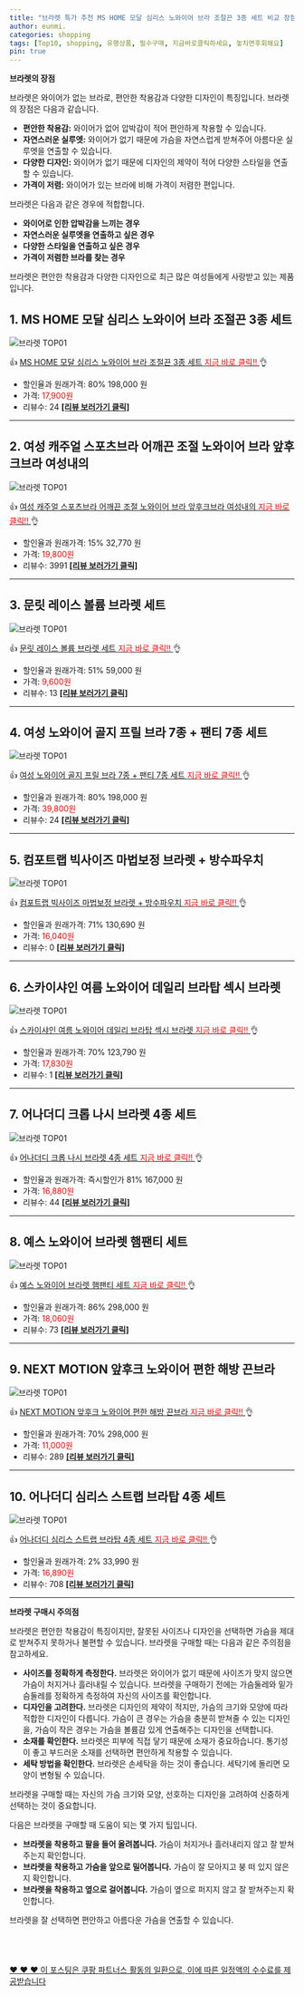```yaml
---
title: "브라렛 특가 추천 MS HOME 모달 심리스 노와이어 브라 조절끈 3종 세트 비교 장점"
author: eunmi.
categories: shopping
tags: [Top10, shopping, 유행상품, 필수구매, 지금바로클릭하세요, 놓치면후회해요]
pin: true
---
```

**브라렛의 장점**

브라렛은 와이어가 없는 브라로, 편안한 착용감과 다양한 디자인이 특징입니다. 브라렛의 장점은 다음과 같습니다.

* **편안한 착용감:** 와이어가 없어 압박감이 적어 편안하게 착용할 수 있습니다.
* **자연스러운 실루엣:** 와이어가 없기 때문에 가슴을 자연스럽게 받쳐주어 아름다운 실루엣을 연출할 수 있습니다.
* **다양한 디자인:** 와이어가 없기 때문에 디자인의 제약이 적어 다양한 스타일을 연출할 수 있습니다.
* **가격이 저렴:** 와이어가 있는 브라에 비해 가격이 저렴한 편입니다.

브라렛은 다음과 같은 경우에 적합합니다.

* **와이어로 인한 압박감을 느끼는 경우**
* **자연스러운 실루엣을 연출하고 싶은 경우**
* **다양한 스타일을 연출하고 싶은 경우**
* **가격이 저렴한 브라를 찾는 경우**

브라렛은 편안한 착용감과 다양한 디자인으로 최근 많은 여성들에게 사랑받고 있는 제품입니다.

   

## 1. MS HOME 모달 심리스 노와이어 브라 조절끈 3종 세트

![브라렛 TOP01](https://thumbnail8.coupangcdn.com/thumbnails/remote/230x230ex/image/vendor_inventory/e87b/44cbbd91821a3742772fd2b7c7ddff4dbc640d91310b147c49cd2fd2f6f8.jpg)


👍 [MS HOME 모달 심리스 노와이어 브라 조절끈 3종 세트 <font color=red> 지금 바로 클릭!! </font> ](https://link.coupang.com/re/AFFSDP?lptag=AF3617701&subid=GithubCoopas&pageKey=6568318897&traceid=V0-153&itemId=14734136724&vendorItemId=81974685816) 👌 


- 할인율과 원래가격: 80%  198,000   원
- 가격: <span style='color:red'>17,900원</span>
- 리뷰수: 24  [**[리뷰 보러가기 클릭]**](https://link.coupang.com/re/AFFSDP?lptag=AF3617701&subid=GithubCoopas&pageKey=6568318897&traceid=V0-153&itemId=14734136724&vendorItemId=81974685816)

---


   

## 2. 여성 캐주얼 스포츠브라 어깨끈 조절 노와이어 브라 앞후크브라 여성내의

![브라렛 TOP01](https://thumbnail6.coupangcdn.com/thumbnails/remote/230x230ex/image/vendor_inventory/a4e6/012bbe518f15354830db750bd00e2359f6ab0055ef43ad92ad96e064f1c3.jpg)


👍 [여성 캐주얼 스포츠브라 어깨끈 조절 노와이어 브라 앞후크브라 여성내의 <font color=red> 지금 바로 클릭!! </font> ](https://link.coupang.com/re/AFFSDP?lptag=AF3617701&subid=GithubCoopas&pageKey=7358420238&traceid=V0-153&itemId=18952371595&vendorItemId=86926723330) 👌 


- 할인율과 원래가격: 15%  32,770   원
- 가격: <span style='color:red'>19,800원</span>
- 리뷰수: 3991  [**[리뷰 보러가기 클릭]**](https://link.coupang.com/re/AFFSDP?lptag=AF3617701&subid=GithubCoopas&pageKey=7358420238&traceid=V0-153&itemId=18952371595&vendorItemId=86926723330)

---


   

## 3. 문릿 레이스 볼륨 브라렛 세트

![브라렛 TOP01](https://thumbnail6.coupangcdn.com/thumbnails/remote/230x230ex/image/retail/images/2021/12/15/11/2/80b965c5-245d-4100-bb7e-91d34f671473.jpg)


👍 [문릿 레이스 볼륨 브라렛 세트 <font color=red> 지금 바로 클릭!! </font> ](https://link.coupang.com/re/AFFSDP?lptag=AF3617701&subid=GithubCoopas&pageKey=6210822541&traceid=V0-153&itemId=12379235388&vendorItemId=79835022518) 👌 


- 할인율과 원래가격: 51%  59,000   원
- 가격: <span style='color:red'>9,600원</span>
- 리뷰수: 13  [**[리뷰 보러가기 클릭]**](https://link.coupang.com/re/AFFSDP?lptag=AF3617701&subid=GithubCoopas&pageKey=6210822541&traceid=V0-153&itemId=12379235388&vendorItemId=79835022518)

---


   

## 4. 여성 노와이어 골지 프릴 브라 7종 + 팬티 7종 세트

![브라렛 TOP01](https://thumbnail10.coupangcdn.com/thumbnails/remote/230x230ex/image/vendor_inventory/8197/6b5be7ba56d27f9a81628c40123e1345293f290dc280e7589d2f24366eb9.jpg)


👍 [여성 노와이어 골지 프릴 브라 7종 + 팬티 7종 세트 <font color=red> 지금 바로 클릭!! </font> ](https://link.coupang.com/re/AFFSDP?lptag=AF3617701&subid=GithubCoopas&pageKey=7358428627&traceid=V0-153&itemId=18952414879&vendorItemId=86078621108) 👌 


- 할인율과 원래가격: 80%  198,000   원
- 가격: <span style='color:red'>39,800원</span>
- 리뷰수: 24  [**[리뷰 보러가기 클릭]**](https://link.coupang.com/re/AFFSDP?lptag=AF3617701&subid=GithubCoopas&pageKey=7358428627&traceid=V0-153&itemId=18952414879&vendorItemId=86078621108)

---


   

## 5. 컴포트랩 빅사이즈 마법보정 브라렛 + 방수파우치

![브라렛 TOP01](https://thumbnail9.coupangcdn.com/thumbnails/remote/230x230ex/image/rs_quotation_api/xdmhkmqn/2c90e02372904bd69f422756c6584866.jpg)


👍 [컴포트랩 빅사이즈 마법보정 브라렛 + 방수파우치 <font color=red> 지금 바로 클릭!! </font> ](https://link.coupang.com/re/AFFSDP?lptag=AF3617701&subid=GithubCoopas&pageKey=1749098731&traceid=V0-153&itemId=5997542187&vendorItemId=73033981088) 👌 


- 할인율과 원래가격: 71%  130,690   원
- 가격: <span style='color:red'>16,040원</span>
- 리뷰수: 0  [**[리뷰 보러가기 클릭]**](https://link.coupang.com/re/AFFSDP?lptag=AF3617701&subid=GithubCoopas&pageKey=1749098731&traceid=V0-153&itemId=5997542187&vendorItemId=73033981088)

---


   

## 6. 스카이샤인 여름 노와이어 데일리 브라탑 섹시 브라렛

![브라렛 TOP01](https://thumbnail6.coupangcdn.com/thumbnails/remote/230x230ex/image/vendor_inventory/b26e/87e1636ae0a8d02436ec955d867884f13b87fd4ad05d762b6d4d27303df6.jpg)


👍 [스카이샤인 여름 노와이어 데일리 브라탑 섹시 브라렛 <font color=red> 지금 바로 클릭!! </font> ](https://link.coupang.com/re/AFFSDP?lptag=AF3617701&subid=GithubCoopas&pageKey=7340079971&traceid=V0-153&itemId=18863594130&vendorItemId=86053370254) 👌 


- 할인율과 원래가격: 70%  123,790   원
- 가격: <span style='color:red'>17,830원</span>
- 리뷰수: 1  [**[리뷰 보러가기 클릭]**](https://link.coupang.com/re/AFFSDP?lptag=AF3617701&subid=GithubCoopas&pageKey=7340079971&traceid=V0-153&itemId=18863594130&vendorItemId=86053370254)

---


   

## 7. 어나더디 크롭 나시 브라렛 4종 세트

![브라렛 TOP01](https://thumbnail9.coupangcdn.com/thumbnails/remote/230x230ex/image/rs_quotation_api/dzw0vwv7/624d3d4dd8674c0587f5b9f57f5579da.jpg)


👍 [어나더디 크롭 나시 브라렛 4종 세트 <font color=red> 지금 바로 클릭!! </font> ](https://link.coupang.com/re/AFFSDP?lptag=AF3617701&subid=GithubCoopas&pageKey=4316856581&traceid=V0-153&itemId=17897476991&vendorItemId=85060329327) 👌 


- 할인율과 원래가격: 즉시할인가 81%  167,000   원
- 가격: <span style='color:red'>16,880원</span>
- 리뷰수: 44  [**[리뷰 보러가기 클릭]**](https://link.coupang.com/re/AFFSDP?lptag=AF3617701&subid=GithubCoopas&pageKey=4316856581&traceid=V0-153&itemId=17897476991&vendorItemId=85060329327)

---


   

## 8. 예스 노와이어 브라렛 햄팬티 세트

![브라렛 TOP01](https://thumbnail7.coupangcdn.com/thumbnails/remote/230x230ex/image/rs_quotation_api/3c4yrwk8/cc848798a90a428db9344f51e1c43e46.jpg)


👍 [예스 노와이어 브라렛 햄팬티 세트 <font color=red> 지금 바로 클릭!! </font> ](https://link.coupang.com/re/AFFSDP?lptag=AF3617701&subid=GithubCoopas&pageKey=6382869235&traceid=V0-153&itemId=13569512967&vendorItemId=80822953639) 👌 


- 할인율과 원래가격: 86%  298,000   원
- 가격: <span style='color:red'>18,060원</span>
- 리뷰수: 73  [**[리뷰 보러가기 클릭]**](https://link.coupang.com/re/AFFSDP?lptag=AF3617701&subid=GithubCoopas&pageKey=6382869235&traceid=V0-153&itemId=13569512967&vendorItemId=80822953639)

---


   

## 9. NEXT MOTION 앞후크 노와이어 편한 해방 끈브라

![브라렛 TOP01](https://thumbnail7.coupangcdn.com/thumbnails/remote/230x230ex/image/vendor_inventory/7b61/18a1e8d985e4fc4913809777eb2edf3acf3f723fbcac81215c22ff9887a0.jpg)


👍 [NEXT MOTION 앞후크 노와이어 편한 해방 끈브라 <font color=red> 지금 바로 클릭!! </font> ](https://link.coupang.com/re/AFFSDP?lptag=AF3617701&subid=GithubCoopas&pageKey=6900163710&traceid=V0-153&itemId=16592801620&vendorItemId=83778052939) 👌 


- 할인율과 원래가격: 70%  298,000   원
- 가격: <span style='color:red'>11,000원</span>
- 리뷰수: 289  [**[리뷰 보러가기 클릭]**](https://link.coupang.com/re/AFFSDP?lptag=AF3617701&subid=GithubCoopas&pageKey=6900163710&traceid=V0-153&itemId=16592801620&vendorItemId=83778052939)

---


   

## 10. 어나더디 심리스 스트랩 브라탑 4종 세트

![브라렛 TOP01](https://thumbnail10.coupangcdn.com/thumbnails/remote/230x230ex/image/rs_quotation_api/nrwkxlio/0f45f5471b484a44a4501960dc2b84b4.jpg)


👍 [어나더디 심리스 스트랩 브라탑 4종 세트 <font color=red> 지금 바로 클릭!! </font> ](https://link.coupang.com/re/AFFSDP?lptag=AF3617701&subid=GithubCoopas&pageKey=4322686515&traceid=V0-153&itemId=5033920015&vendorItemId=85125625504) 👌 


- 할인율과 원래가격: 2%  33,990   원
- 가격: <span style='color:red'>16,890원</span>
- 리뷰수: 708  [**[리뷰 보러가기 클릭]**](https://link.coupang.com/re/AFFSDP?lptag=AF3617701&subid=GithubCoopas&pageKey=4322686515&traceid=V0-153&itemId=5033920015&vendorItemId=85125625504)

---
**브라렛 구매시 주의점**

브라렛은 편안한 착용감이 특징이지만, 잘못된 사이즈나 디자인을 선택하면 가슴을 제대로 받쳐주지 못하거나 불편할 수 있습니다. 브라렛을 구매할 때는 다음과 같은 주의점을 참고하세요.

* **사이즈를 정확하게 측정한다.** 브라렛은 와이어가 없기 때문에 사이즈가 맞지 않으면 가슴이 처지거나 흘러내릴 수 있습니다. 브라렛을 구매하기 전에는 가슴둘레와 밑가슴둘레를 정확하게 측정하여 자신의 사이즈를 확인합니다.
* **디자인을 고려한다.** 브라렛은 디자인의 제약이 적지만, 가슴의 크기와 모양에 따라 적합한 디자인이 다릅니다. 가슴이 큰 경우는 가슴을 충분히 받쳐줄 수 있는 디자인을, 가슴이 작은 경우는 가슴을 볼륨감 있게 연출해주는 디자인을 선택합니다.
* **소재를 확인한다.** 브라렛은 피부에 직접 닿기 때문에 소재가 중요하습니다. 통기성이 좋고 부드러운 소재를 선택하면 편안하게 착용할 수 있습니다.
* **세탁 방법을 확인한다.** 브라렛은 손세탁을 하는 것이 좋습니다. 세탁기에 돌리면 모양이 변형될 수 있습니다.

브라렛을 구매할 때는 자신의 가슴 크기와 모양, 선호하는 디자인을 고려하여 신중하게 선택하는 것이 중요합니다.

다음은 브라렛을 구매할 때 도움이 되는 몇 가지 팁입니다.

* **브라렛을 착용하고 팔을 들어 올려봅니다.** 가슴이 처지거나 흘러내리지 않고 잘 받쳐주는지 확인합니다.
* **브라렛을 착용하고 가슴을 앞으로 밀어봅니다.** 가슴이 잘 모아지고 붕 떠 있지 않은지 확인합니다.
* **브라렛을 착용하고 옆으로 걸어봅니다.** 가슴이 옆으로 퍼지지 않고 잘 받쳐주는지 확인합니다.

브라렛을 잘 선택하면 편안하고 아름다운 가슴을 연출할 수 있습니다.<br><br><br><br><br> [ ❤ ❤ ❤ 이 포스팅은 쿠팡 파트너스 활동의 일환으로, 이에 따른 일정액의 수수료를 제공받습니다](https://link.coupang.com/a/bcEFyh)